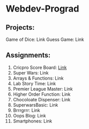 # Webdev-Prograd

## Projects:

Game of Dice: Link
Guess Game: Link

## Assignments:

1. Cricpro Score Board: [Link](https://soumyadip201.github.io/Webdev-Prograd/Assignments/Sprint-1/1_Cricpro-ScoreBoard/index.html)
2. Super Wars: Link
3. Arrays & Functions: Link
4. Lab Story Time: Link
5. Premier League Master: Link
6. Higher Order Function: Link
7. Chocoloate Dispenser: Link
8. SuperwarsBasic: Link
9. Brrrgrrr: Link
10. Oops Blog: Link
11. Smartphones: Link

